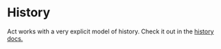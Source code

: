 # History

Act works with a very explicit model of history. Check it out in the [history
docs.](../concepts/history.md)
